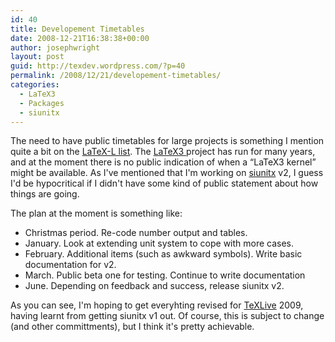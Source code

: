 ```yaml
---
id: 40
title: Developement Timetables
date: 2008-12-21T16:38:38+00:00
author: josephwright
layout: post
guid: http://texdev.wordpress.com/?p=40
permalink: /2008/12/21/developement-timetables/
categories:
  - LaTeX3
  - Packages
  - siunitx
---
```

The need to have public timetables for large projects is something I mention quite a bit on the <a title="The LaTeX3 mailing list" href="https://listserv.uni-heidelberg.de/cgi-bin/wa?A0=LATEX-L">LaTeX-L list</a>. The <a title="LaTeX3 Homepage" href="http://www.latex-project.org/latex3.html">LaTeX3 </a>project has run for many years, and at the moment there is no public indication of when a “LaTeX3 kernel” might be available. As I've mentioned that I'm working on <a title="A comprehensive (SI) units package" href="http://ctan.org/pkg/siunitx">siunitx</a> v2, I guess I'd be hypocritical if I didn't have some kind of public statement about how things are going.

The plan at the moment is something like:

<ul>
    <li>Christmas period. Re-code number output and tables.</li>
    <li>January. Look at extending unit system to cope with more cases.</li>
    <li>February. Additional items (such as awkward symbols). Write basic documentation for v2.</li>
    <li>March. Public beta one for testing. Continue to write documentation</li>
    <li>June. Depending on feedback and success, release siunitx v2.</li>
</ul>

As you can see, I'm hoping to get everyhting revised for <a href="http://www.tug.org/texlive">TeXLive</a> 2009, having learnt from getting siunitx v1 out. Of course, this is subject to change (and other committments), but I think it's pretty achievable.